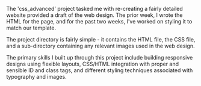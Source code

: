 The 'css_advanced' project tasked me with re-creating a fairly detailed website provided a draft of the web design. The prior week, I wrote the HTML for the page, and for the past two weeks, I've worked on styling it to match our template. 

The project directory is fairly simple - it contains the HTML file, the CSS file, and a sub-directory containing any relevant images used in the web design.

The primary skills I built up through this project include building responsive designs using flexible layouts, CSS/HTML integration with proper and sensible ID and class tags, and different styling techniques associated with typography and images. 
